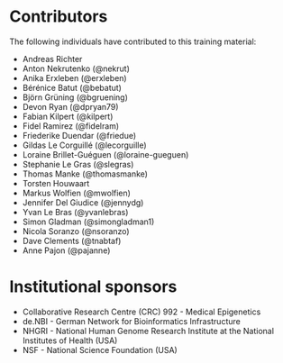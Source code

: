 # Contributors

The following individuals have contributed to this training material:

* Andreas Richter
* Anton Nekrutenko (@nekrut)
* Anika Erxleben (@erxleben)
* Bérénice Batut (@bebatut)
* Björn Grüning (@bgruening)
* Devon Ryan (@dpryan79)
* Fabian Kilpert (@kilpert)
* Fidel Ramirez (@fidelram)
* Friederike Duendar (@friedue)
* Gildas Le Corguillé (@lecorguille)
* Loraine Brillet-Guéguen (@loraine-gueguen)
* Stephanie Le Gras (@slegras)
* Thomas Manke (@thomasmanke)
* Torsten Houwaart
* Markus Wolfien (@mwolfien)
* Jennifer Del Giudice (@jennydg)
* Yvan Le Bras (@yvanlebras)
* Simon Gladman (@simongladman1)
* Nicola Soranzo (@nsoranzo)
* Dave Clements (@tnabtaf)
* Anne Pajon (@pajanne)

# Institutional sponsors

* Collaborative Research Centre (CRC) 992 - Medical Epigenetics
* de.NBI - German Network for Bioinformatics Infrastructure
* NHGRI - National Human Genome Research Institute at the National Institutes of Health (USA)
* NSF - National Science Foundation (USA)
